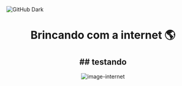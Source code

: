 ![GitHub Dark](https://github.com/github-dark.png#gh-light-mode-only)

<h1 align=center>Brincando com a internet 🌎</h1>
<h2 align=center>## testando</h2>
<figure align=center>
<img alt="image-internet" src=https://encrypted-tbn0.gstatic.com/images?q=tbn:ANd9GcQBog4Z2tK5HzhFf4sSajN7wwhfWwRayCe6xQ&usqp=CAU>
</figure>

